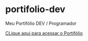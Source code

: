 # portifolio-dev
Meu Portifólio DEV / Programador

<a href="site.html">CLique aqui para acessar o Portifólio</a>
